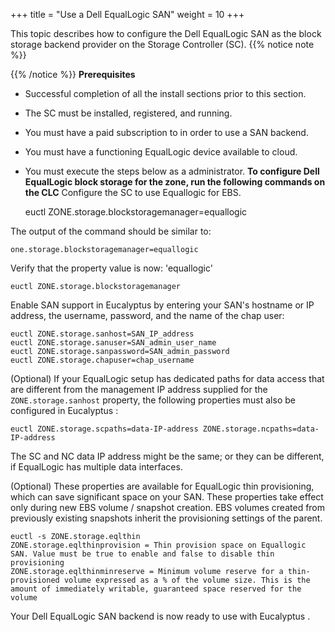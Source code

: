 +++
title = "Use a Dell EqualLogic SAN"
weight = 10
+++

This topic describes how to configure the Dell EqualLogic SAN as the block storage backend provider on the Storage Controller (SC).
{{% notice note %}}

{{% /notice %}}
**Prerequisites** 

* Successful completion of all the install sections prior to this section. 
* The SC must be installed, registered, and running. 
* You must have a paid subscription to in order to use a SAN backend. 
* You must have a functioning EqualLogic device available to cloud. 
* You must execute the steps below as a administrator. 
**To configure Dell EqualLogic block storage for the zone, run the following commands on the CLC** Configure the SC to use Equallogic for EBS. 

    euctl ZONE.storage.blockstoragemanager=equallogic

The output of the command should be similar to: 

    one.storage.blockstoragemanager=equallogic

Verify that the property value is now: 'equallogic' 

    euctl ZONE.storage.blockstoragemanager

Enable SAN support in Eucalyptus by entering your SAN's hostname or IP address, the username, password, and the name of the chap user: 

    euctl ZONE.storage.sanhost=SAN_IP_address 
    euctl ZONE.storage.sanuser=SAN_admin_user_name
    euctl ZONE.storage.sanpassword=SAN_admin_password 
    euctl ZONE.storage.chapuser=chap_username

(Optional) If your EqualLogic setup has dedicated paths for data access that are different from the management IP address supplied for the `ZONE.storage.sanhost` property, the following properties must also be configured in Eucalyptus : 

    euctl ZONE.storage.scpaths=data-IP-address ZONE.storage.ncpaths=data-IP-address

The SC and NC data IP address might be the same; or they can be different, if EqualLogic has multiple data interfaces. 

(Optional) These properties are available for EqualLogic thin provisioning, which can save significant space on your SAN. These properties take effect only during new EBS volume / snapshot creation. EBS volumes created from previously existing snapshots inherit the provisioning settings of the parent. 

    euctl -s ZONE.storage.eqlthin
    ZONE.storage.eqlthinprovision = Thin provision space on Equallogic SAN. Value must be true to enable and false to disable thin provisioning
    ZONE.storage.eqlthinminreserve = Minimum volume reserve for a thin-provisioned volume expressed as a % of the volume size. This is the amount of immediately writable, guaranteed space reserved for the volume
                        

Your Dell EqualLogic SAN backend is now ready to use with Eucalyptus . 